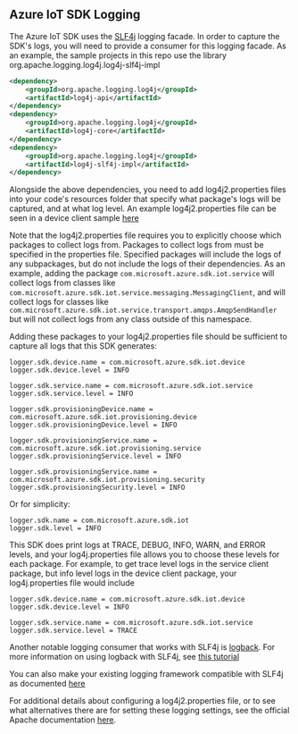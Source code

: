 ## Azure IoT SDK Logging

The Azure IoT SDK uses the [SLF4j](http://www.slf4j.org/faq.html) logging facade. In order to capture the SDK's logs, 
you will need to provide a consumer for this logging facade. As an example, the sample projects in this repo use
the library org.apache.logging.log4j.log4j-slf4j-impl

```xml
<dependency>
    <groupId>org.apache.logging.log4j</groupId>
    <artifactId>log4j-api</artifactId>
</dependency>
<dependency>
    <groupId>org.apache.logging.log4j</groupId>
    <artifactId>log4j-core</artifactId>
</dependency>
<dependency>
    <groupId>org.apache.logging.log4j</groupId>
    <artifactId>log4j-slf4j-impl</artifactId>
</dependency>
```

Alongside the above dependencies, you need to add log4j2.properties files into your code's resources folder that
specify what package's logs will be captured, and at what log level. An example log4j2.properties
file can be seen in a device client sample [here](iothub/device/iot-device-samples/send-event/src/main/resources/log4j2.properties)

Note that the log4j2.properties file requires you to explicitly choose which packages to collect logs from. Packages to collect
logs from must be specified in the properties file. Specified packages will include the logs
of any subpackages, but do not include the logs of their dependencies. As an example, adding the package 
```com.microsoft.azure.sdk.iot.service``` will collect logs from classes like ```com.microsoft.azure.sdk.iot.service.messaging.MessagingClient```, 
and will collect logs for classes like ```com.microsoft.azure.sdk.iot.service.transport.amqps.AmqpSendHandler``` but will not
collect logs from any class outside of this namespace.

Adding these packages to your log4j2.properties file should be sufficient to capture all logs that this SDK generates:
```
logger.sdk.device.name = com.microsoft.azure.sdk.iot.device
logger.sdk.device.level = INFO

logger.sdk.service.name = com.microsoft.azure.sdk.iot.service
logger.sdk.service.level = INFO

logger.sdk.provisioningDevice.name = com.microsoft.azure.sdk.iot.provisioning.device
logger.sdk.provisioningDevice.level = INFO

logger.sdk.provisioningService.name = com.microsoft.azure.sdk.iot.provisioning.service
logger.sdk.provisioningService.level = INFO

logger.sdk.provisioningService.name = com.microsoft.azure.sdk.iot.provisioning.security
logger.sdk.provisioningSecurity.level = INFO 
```

Or for simplicity:
```
logger.sdk.name = com.microsoft.azure.sdk.iot
logger.sdk.level = INFO
```

This SDK does print logs at TRACE, DEBUG, INFO, WARN, and ERROR levels, and your log4j.properties file
allows you to choose these levels for each package. For example, to get trace level logs in the service client package,
but info level logs in the device client package, your log4j.properties file would include

```
logger.sdk.device.name = com.microsoft.azure.sdk.iot.device
logger.sdk.device.level = INFO

logger.sdk.service.name = com.microsoft.azure.sdk.iot.service
logger.sdk.service.level = TRACE
```

Another notable logging consumer that works with SLF4j is [logback](http://logback.qos.ch/). For more information on 
using logback with SLF4j, see [this tutorial](https://mkyong.com/logging/slf4j-logback-tutorial/)

You can also make your existing logging framework compatible with SLF4j as documented [here](http://www.slf4j.org/faq.html#slf4j_compatible)

For additional details about configuring a log4j2.properties file, or to see what alternatives there are for setting these logging settings, see the official Apache documentation [here](https://logging.apache.org/log4j/2.x/manual/configuration.html).

